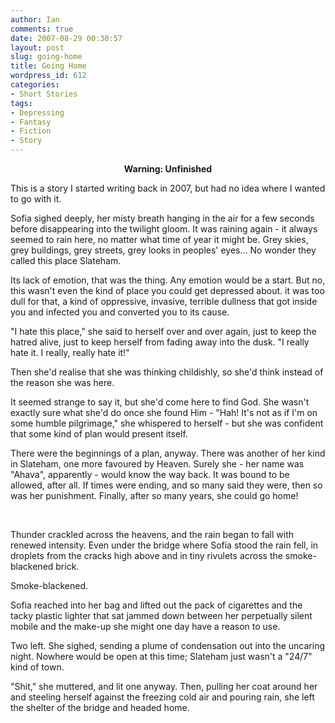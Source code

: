 ```yaml
---
author: Ian
comments: true
date: 2007-08-29 00:30:57
layout: post
slug: going-home
title: Going Home
wordpress_id: 612
categories:
- Short Stories
tags:
- Depressing
- Fantasy
- Fiction
- Story
---
```


<div id="notes"><p align="center"><strong>Warning: Unfinished</strong></p><p>This is a story I started writing back in 2007, but had no idea where I wanted to go with it.</p></div>

<div class="story" markdown="1">
<p>Sofia sighed deeply, her misty breath hanging in the air for a few seconds before disappearing into the twilight gloom. It was raining again - it always seemed to rain here, no matter what time of year it might be. Grey skies, grey buildings, grey streets, grey looks in peoples&#039; eyes... No wonder they called this place Slateham.</p>
<p>Its lack of emotion, that was the thing. Any emotion would be a start. But no, this wasn&#039;t even the kind of place you could get depressed about. it was too dull for that, a kind of oppressive, invasive, terrible dullness that got inside you and infected you and converted you to its cause.</p>
<p>"I hate this place," she said to herself over and over again, just to keep the hatred alive, just to keep herself from fading away into the dusk. "I really hate it. I really, really hate it!"</p>
<p>Then she&#039;d realise that she was thinking childishly, so she&#039;d think instead of the reason she was here.</p>
<p>It seemed strange to say it, but she&#039;d come here to find God. She wasn&#039;t exactly sure what she&#039;d do once she found Him - "Hah! It&#039;s not as if I&#039;m on some humble pilgrimage," she whispered to herself - but she was confident that some kind of plan would present itself.</p>
<p>There were the beginnings of a plan, anyway. There was another of her kind in Slateham, one more favoured by Heaven. Surely she - her name was "Ahava", apparently - would know the way back. It was bound to be allowed, after all. If times were ending, and so many said they were, then so was her punishment. Finally, after so many years, she could go home!</p>
<br />
<p>Thunder crackled across the heavens, and the rain began to fall with renewed intensity. Even under the bridge where Sofia stood the rain fell, in droplets from the cracks high above and in tiny rivulets across the smoke-blackened brick.</p>
<p>Smoke-blackened.</p>
<p>Sofia reached into her bag and lifted out the pack of cigarettes and the tacky plastic lighter that sat jammed down between her perpetually silent mobile and the make-up she might one day have a reason to use.</p>
<p>Two left. She sighed, sending a plume of condensation out into the uncaring night. Nowhere would be open at this time; Slateham just wasn&#039;t a "24/7" kind of town.</p>
<p>"Shit," she muttered, and lit one anyway. Then, pulling her coat around her and steeling herself against the freezing cold air and pouring rain, she left the shelter of the bridge and headed home.</p>
</div>
